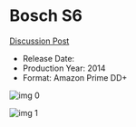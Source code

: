 # Bosch S6

[Discussion Post](https://www.avsforum.com/threads/bass-eq-for-filtered-movies.2995212/post-59540646)

* Release Date: 
* Production Year: 2014
* Format: Amazon Prime DD+

![img 0](https://i.imgur.com/QKZJp9V.jpg)

![img 1](https://i.imgur.com/7W8gNZN.jpg)

